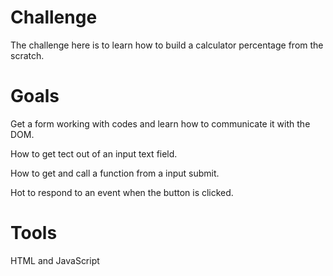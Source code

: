 # Challenge 
The challenge here is to learn how to build a calculator percentage from the scratch. 

# Goals
Get a form working with codes and learn how to communicate it with the DOM.

How to get tect out of an input text field. 

How to get and call a function from a input submit. 

Hot to respond to an event when the button is clicked. 

# Tools
HTML and JavaScript


